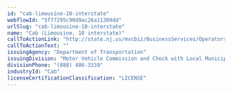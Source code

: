 ```yaml
---
id: "cab-limousine-10-interstate"
webflowId: "5f77295c90d9ac26a11309dd"
urlSlug: "cab-limousine-10-interstate"
name: "Cab (Limousine, 10 interstate)"
callToActionLink: "http://state.nj.us/mvcbiz/BusinessServices/OperatorsEmployers.htm"
callToActionText: ""
issuingAgency: "Department of Transportation"
issuingDivision: "Motor Vehicle Commission and Check with Local Municipality"
divisionPhone: "(888) 486-3339"
industryId: "Cab"
licenseCertificationClassification: "LICENSE"
---
```

